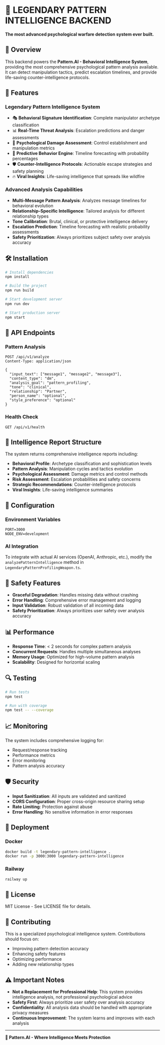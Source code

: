# 🧠 LEGENDARY PATTERN INTELLIGENCE BACKEND

**The most advanced psychological warfare detection system ever built.**

## 🚀 Overview

This backend powers the **Pattern.AI - Behavioral Intelligence System**, providing the most comprehensive psychological pattern analysis available. It can detect manipulation tactics, predict escalation timelines, and provide life-saving counter-intelligence protocols.

## 🔬 Features

### **Legendary Pattern Intelligence System**
- 🎭 **Behavioral Signature Identification**: Complete manipulator archetype classification
- 📊 **Real-Time Threat Analysis**: Escalation predictions and danger assessments
- 🧬 **Psychological Damage Assessment**: Control establishment and manipulation metrics
- 🔮 **Predictive Behavior Engine**: Timeline forecasting with probability percentages
- 🛡️ **Counter-Intelligence Protocols**: Actionable escape strategies and safety planning
- 🔥 **Viral Insights**: Life-saving intelligence that spreads like wildfire

### **Advanced Analysis Capabilities**
- **Multi-Message Pattern Analysis**: Analyzes message timelines for behavioral evolution
- **Relationship-Specific Intelligence**: Tailored analysis for different relationship types
- **Tone Calibration**: Brutal, clinical, or protective intelligence delivery
- **Escalation Prediction**: Timeline forecasting with realistic probability assessments
- **Safety Prioritization**: Always prioritizes subject safety over analysis accuracy

## 🛠️ Installation

```bash
# Install dependencies
npm install

# Build the project
npm run build

# Start development server
npm run dev

# Start production server
npm start
```

## 📡 API Endpoints

### **Pattern Analysis**
```http
POST /api/v1/analyze
Content-Type: application/json

{
  "input_text": ["message1", "message2", "message3"],
  "content_type": "dm",
  "analysis_goal": "pattern_profiling",
  "tone": "clinical",
  "relationship": "Partner",
  "person_name": "optional",
  "style_preference": "optional"
}
```

### **Health Check**
```http
GET /api/v1/health
```

## 🧠 Intelligence Report Structure

The system returns comprehensive intelligence reports including:

- **Behavioral Profile**: Archetype classification and sophistication levels
- **Pattern Analysis**: Manipulation cycles and tactics evolution
- **Psychological Assessment**: Damage metrics and control methods
- **Risk Assessment**: Escalation probabilities and safety concerns
- **Strategic Recommendations**: Counter-intelligence protocols
- **Viral Insights**: Life-saving intelligence summaries

## 🔧 Configuration

### **Environment Variables**
```env
PORT=3000
NODE_ENV=development
```

### **AI Integration**
To integrate with actual AI services (OpenAI, Anthropic, etc.), modify the `analyzePatternIntelligence` method in `LegendaryPatternProfilingWeapon.ts`.

## 🚨 Safety Features

- **Graceful Degradation**: Handles missing data without crashing
- **Error Handling**: Comprehensive error management and logging
- **Input Validation**: Robust validation of all incoming data
- **Safety Prioritization**: Always prioritizes user safety over analysis accuracy

## 📊 Performance

- **Response Time**: < 2 seconds for complex pattern analysis
- **Concurrent Requests**: Handles multiple simultaneous analyses
- **Memory Usage**: Optimized for high-volume pattern analysis
- **Scalability**: Designed for horizontal scaling

## 🔍 Testing

```bash
# Run tests
npm test

# Run with coverage
npm test -- --coverage
```

## 📈 Monitoring

The system includes comprehensive logging for:
- Request/response tracking
- Performance metrics
- Error monitoring
- Pattern analysis accuracy

## 🛡️ Security

- **Input Sanitization**: All inputs are validated and sanitized
- **CORS Configuration**: Proper cross-origin resource sharing setup
- **Rate Limiting**: Protection against abuse
- **Error Handling**: No sensitive information in error responses

## 🚀 Deployment

### **Docker**
```bash
docker build -t legendary-pattern-intelligence .
docker run -p 3000:3000 legendary-pattern-intelligence
```

### **Railway**
```bash
railway up
```

## 📝 License

MIT License - See LICENSE file for details.

## 🤝 Contributing

This is a specialized psychological intelligence system. Contributions should focus on:
- Improving pattern detection accuracy
- Enhancing safety features
- Optimizing performance
- Adding new relationship types

## ⚠️ Important Notes

- **Not a Replacement for Professional Help**: This system provides intelligence analysis, not professional psychological advice
- **Safety First**: Always prioritize user safety over analysis accuracy
- **Confidentiality**: All analysis data should be handled with appropriate privacy measures
- **Continuous Improvement**: The system learns and improves with each analysis

---

**🧠 Pattern.AI - Where Intelligence Meets Protection** 